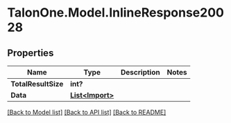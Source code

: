 # TalonOne.Model.InlineResponse20028
## Properties

Name | Type | Description | Notes
------------ | ------------- | ------------- | -------------
**TotalResultSize** | **int?** |  | 
**Data** | [**List&lt;Import&gt;**](Import.md) |  | 

[[Back to Model list]](../README.md#documentation-for-models) [[Back to API list]](../README.md#documentation-for-api-endpoints) [[Back to README]](../README.md)

